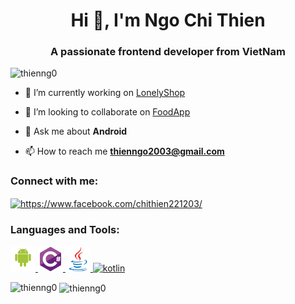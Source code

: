 <h1 align="center">Hi 👋, I'm Ngo Chi Thien</h1>
<h3 align="center">A passionate frontend developer from VietNam</h3>

<p align="left"> <img src="https://komarev.com/ghpvc/?username=thienng0&label=Profile%20views&color=0e75b6&style=flat" alt="thienng0" /> </p>

- 🔭 I’m currently working on [LonelyShop](https://github.com/ThienNg0/lonelyShop)

- 👯 I’m looking to collaborate on [FoodApp](https://github.com/ThienNg0/FoodApp)

- 💬 Ask me about **Android**

- 📫 How to reach me **thienngo2003@gmail.com**

<h3 align="left">Connect with me:</h3>
<p align="left">
<a href="https://fb.com/https://www.facebook.com/chithien221203/" target="blank"><img align="center" src="https://raw.githubusercontent.com/rahuldkjain/github-profile-readme-generator/master/src/images/icons/Social/facebook.svg" alt="https://www.facebook.com/chithien221203/" height="30" width="40" /></a>
</p>

<h3 align="left">Languages and Tools:</h3>
<p align="left"> <a href="https://developer.android.com" target="_blank" rel="noreferrer"> <img src="https://raw.githubusercontent.com/devicons/devicon/master/icons/android/android-original-wordmark.svg" alt="android" width="40" height="40"/> </a> <a href="https://www.w3schools.com/cs/" target="_blank" rel="noreferrer"> <img src="https://raw.githubusercontent.com/devicons/devicon/master/icons/csharp/csharp-original.svg" alt="csharp" width="40" height="40"/> </a> <a href="https://www.java.com" target="_blank" rel="noreferrer"> <img src="https://raw.githubusercontent.com/devicons/devicon/master/icons/java/java-original.svg" alt="java" width="40" height="40"/> </a> <a href="https://kotlinlang.org" target="_blank" rel="noreferrer"> <img src="https://www.vectorlogo.zone/logos/kotlinlang/kotlinlang-icon.svg" alt="kotlin" width="40" height="40"/> </a> </p>

<p><img align="left" src="https://github-readme-stats.vercel.app/api/top-langs?username=thienng0&show_icons=true&locale=en&layout=compact" alt="thienng0" /></p>

<p>&nbsp;<img align="center" src="https://github-readme-stats.vercel.app/api?username=thienng0&show_icons=true&locale=en" alt="thienng0" /></p>
